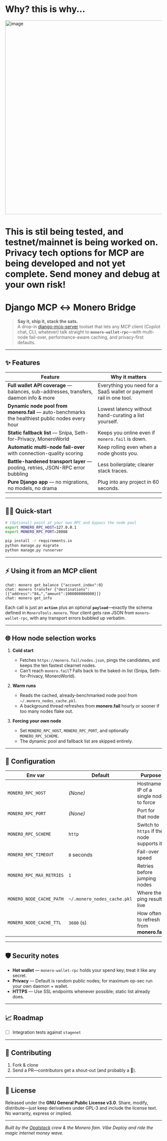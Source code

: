 # Why? this is why...
<img width="588" height="622" alt="image" src="https://github.com/user-attachments/assets/9f6c5504-3a95-4631-99f0-85edb25b8e84" />

# This is stil being tested, and testnet/mainnet is being worked on. Privacy tech options for MCP are being developed and not yet complete. Send money and debug at your own risk!

# Django MCP ↔ Monero Bridge

> **Say it, ship it, stack the sats.**  
> A drop-in [django-mcp-server](https://github.com/opalstack/django-mcp-server) toolset that lets any MCP client (Copilot chat, CLI, whatever) talk straight to **`monero-wallet-rpc`**—with multi-node fail-over, performance-aware caching, and privacy-first defaults.

---

## ✨ Features

| Feature | Why it matters |
|---------|----------------|
| **Full wallet API coverage** — balances, sub-addresses, transfers, daemon info & more | Everything you need for a SaaS wallet or payment rail in one tool. |
| **Dynamic node pool from monero.fail** — auto-benchmarks the healthiest public nodes every hour | Lowest latency without hand-curating a list yourself. |
| **Static fallback list** — Snipa, Seth-for-Privacy, MoneroWorld | Keeps you online even if `monero.fail` is down. |
| **Automatic multi-node fail-over** with connection-quality scoring | Keep rolling even when a node ghosts you. |
| **Battle-hardened transport layer** — pooling, retries, JSON-RPC error bubbling | Less boilerplate; clearer stack traces. |
| **Pure Django app** — no migrations, no models, no drama | Plug into any project in 60 seconds. |

---

## 🏃‍♂️ Quick-start

```bash
# (Optional) point at your own RPC and bypass the node pool
export MONERO_RPC_HOST=127.0.0.1
export MONERO_RPC_PORT=28088

pip install -r requirements.in
python manage.py migrate
python manage.py runserver
````

---

## ⚡ Using it from an MCP client

```text
chat: monero get_balance {"account_index":0}
chat: monero transfer {"destinations":[{"address":"84…","amount":1000000000000}]}
chat: monero get_info
```

Each call is just an **`action`** plus an optional **`payload`**—exactly the schema defined in `MoneroTools.monero`. Your client gets raw JSON from `monero-wallet-rpc`, with any transport errors bubbled up verbatim.

---

## 🌐 How node selection works

1. **Cold start**

   * Fetches `https://monero.fail/nodes.json`, pings the candidates, and keeps the ten fastest clearnet nodes.
   * Can’t reach `monero.fail`? Falls back to the baked-in list (Snipa, Seth-for-Privacy, MoneroWorld).

2. **Warm runs**

   * Reads the cached, already-benchmarked node pool from `~/.monero_nodes_cache.pkl`.
   * A background thread refreshes from **monero.fail** hourly or sooner if too many nodes flake out.

3. **Forcing your own node**

   * Set `MONERO_RPC_HOST`, `MONERO_RPC_PORT`, and optionally `MONERO_RPC_SCHEME`.
   * The dynamic pool and fallback list are skipped entirely.

---

## 🔧 Configuration

| Env var                  | Default                     | Purpose                                   |
| ------------------------ | --------------------------- | ----------------------------------------- |
| `MONERO_RPC_HOST`        | *(None)*                    | Hostname / IP of a single node to force   |
| `MONERO_RPC_PORT`        | *(None)*                    | Port for that node                        |
| `MONERO_RPC_SCHEME`      | `http`                      | Switch to `https` if the node supports it |
| `MONERO_RPC_TIMEOUT`     | `8` seconds                 | Fail-over speed                           |
| `MONERO_RPC_MAX_RETRIES` | `1`                         | Retries before jumping nodes              |
| `MONERO_NODE_CACHE_PATH` | `~/.monero_nodes_cache.pkl` | Where the ping results live               |
| `MONERO_NODE_CACHE_TTL`  | `3600` (s)                  | How often to refresh from **monero.fail** |

---

## 🛡️ Security notes

* **Hot wallet** — `monero-wallet-rpc` holds your spend key; treat it like any secret.
* **Privacy** — Default is random public nodes; for maximum op-sec run your own daemon + wallet.
* **HTTPS** — Use SSL endpoints whenever possible; static list already does.

---

## 📈 Roadmap

* [ ] Integration tests against `stagenet`

---

## 🤝 Contributing

1. Fork & clone
2. Send a PR—contributors get a shout-out (and probably a 🎉).

---

## 📜 License

Released under the **GNU General Public License v3.0**.
Share, modify, distribute—just keep derivatives under GPL-3 and include the license text. No warranty, express or implied.

---

*Built by the [Opalstack](https://opalstack.com/) crew & the Monero fam. Vibe Deploy and ride the magic internet money wave.*


